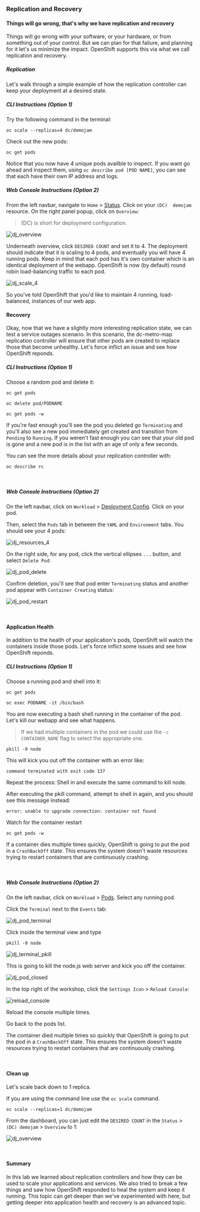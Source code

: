 ### Replication and Recovery

#### Things will go wrong, that's why we have replication and recovery

Things will go wrong with your software, or your hardware, or from something out of your control. But we can plan for that failure, and planning for it let's us minimize the impact. OpenShift supports this via what we call replication and recovery.

##### Replication

Let's walk through a simple example of how the replication controller can keep your deployment at a desired state. 

##### *CLI Instructions (Option 1)*

Try the following command in the terminal:

```execute
oc scale --replicas=4 dc/demojam
```

Check out the new pods: 

```execute
oc get pods
```

Notice that you now have 4 unique pods availble to inspect. If you want go ahead and inspect them, using ```oc describe pod [POD NAME]```, you can see that each have their own IP address and logs.

##### *Web Console Instructions (Option 2)*

From the left navbar, navigate to ```Home``` > [Status](%console_url%/overview/ns/demo-%username%). Click on your ```(DC)  demojam``` resource. On the right panel popup, click on ```Overview```:

>(DC) is short for deployment configuration.

![dj_overview](images/lab6_workshop_dj_overview.png)

Underneath overview, click ```DESIRED COUNT``` and set it to 4. The deployment should indicate that it is scaling to 4 pods, and eventually you will have 4 running pods. Keep in mind that each pod has it's own container which is an identical deployment of the webapp. OpenShift is now (by default) round robin load-balancing traffic to each pod.

![dj_scale_4](images/lab6_workshop_dj_scale_4.png)

So you've told OpenShift that you'd like to maintain 4 running, load-balanced, instances of our web app.

#### Recovery

Okay, now that we have a slightly more interesting replication state, we can test a service outages scenario. In this scenario, the dc-metro-map replication controller will ensure that other pods are created to replace those that become unhealthy. Let's force inflict an issue and see how OpenShift reponds.

##### *CLI Instructions (Option 1)*

Choose a random pod and delete it:

```execute
oc get pods
```

```
oc delete pod/PODNAME
```

```execute
oc get pods -w
```

If you're fast enough you'll see the pod you deleted go ```Terminating``` and you'll also see a new pod immediately get created and transition from ```Pending``` to ```Running```. If you weren't fast enough you can see that your old pod is gone and a new pod is in the list with an age of only a few seconds.

You can see the more details about your replication controller with:

```execute
oc describe rc
```

<br>

##### *Web Console Instructions (Option 2)*

On the left navbar, click on ```Workload``` > [Deployment Config](%console_url%/k8s/ns/demo-%username%/deploymentconfigs). Click on your pod. 

Then, select the ```Pods``` tab in between the ```YAML``` and ```Environment``` tabs. You should see your 4 pods: 

![dj_resources_4](images/lab6_workshop_dj_resources_4.png)

On the right side, for any pod, click the vertical ellipses ```...``` button, and select ```Delete Pod```:

![dj_pod_delete](images/lab6_workshop_dj_pod_delete.png)

Confirm deletion, you'll see that pod enter ```Terminating``` status and another pod appear with ```Container Creating``` status: 

![dj_pod_restart](images/lab6_workshop_dj_delete_restart.png)

<br>

#### Application Health

In addition to the health of your application's pods, OpenShift will watch the containers inside those pods. Let's force inflict some issues and see how OpenShift reponds.

##### *CLI Instructions (Option 1)*

Choose a running pod and shell into it:

```execute
oc get pods
```

```
oc exec PODNAME -it /bin/bash
```

You are now executing a bash shell running in the container of the pod. Let's kill our webapp and see what happens.

> If we had multiple containers in the pod we could use the ```-c CONTAINER_NAME``` flag to select the appropriate one.

```
pkill -9 node
```

This will kick you out off the container with an error like: 

```
command terminated with exit code 137
```

Repeat the process: Shell in and execute the same command to kill node. 

After executing the pkill command, attempt to shell in again, and you should see this message instead:

```
error: unable to upgrade connection: container not found
```

Watch for the container restart
```execute
oc get pods -w
```

If a container dies multiple times quickly, OpenShift is going to put the pod in a ```CrashBackOff``` state. This ensures the system doesn't waste resources trying to restart containers that are continuously crashing.

<br>

##### *Web Console Instructions (Option 2)*

On the left navbar, click on ```Workload``` > [Pods](%console_url%/k8s/ns/demo-%username%/pods). Select any running pod. 

Click the ```Terminal``` next to the ```Events``` tab:

![dj_pod_terminal](images/lab6_workshop_dj_pod_terminal.png)

Click inside the terminal view and type 

```
pkill -9 node
```

![dj_terminal_pkill](images/lab6_workshop_pkill.png)

This is going to kill the node.js web server and kick you off the container.

![dj_pod_closed](images/lab6_workshop_dj_term_cli_closed.png)

In the top right of the workshop, click the ```Settings Icon``` > ```Reload Console```:

![reload_console](images/lab6_workshop_reload_console.png)

Reload the console multiple times.

Go back to the pods list.

The container died multiple times so quickly that OpenShift is going to put the pod in a ```CrashBackOff``` state. This ensures the system doesn't waste resources trying to restart containers that are continuously crashing.

<br>

#### Clean up

Let's scale back down to 1 replica. 

If you are using the command line use the ```oc scale``` command. 

```execute
oc scale --replicas=1 dc/demojam
```

From the dashboard, you can just edit the ```DESIRED COUNT``` in the ```Status``` > ```(DC) demojam``` > ```Overview``` to 1: 

![dj_overview](images/lab6_workshop_dj_overview.png)

<br>

#### Summary

In this lab we learned about replication controllers and how they can be used to scale your applications and services. We also tried to break a few things and saw how OpenShift responded to heal the system and keep it running. This topic can get deeper than we've experimented with here, but getting deeper into application health and recovery is an advanced topic.